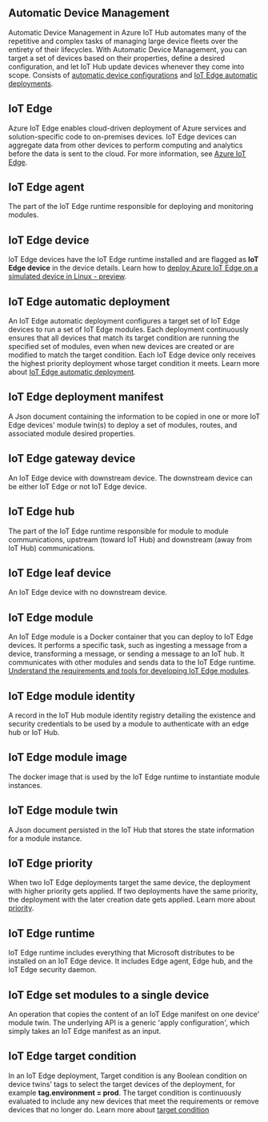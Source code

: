 ## Automatic Device Management
Automatic Device Management in Azure IoT Hub automates many of the repetitive and complex tasks of managing large device fleets over the entirety of their lifecycles. With Automatic Device Management, you can target a set of devices based on their properties, define a desired configuration, and let IoT Hub update devices whenever they come into scope.  Consists of [automatic device configurations](../articles/iot-hub/iot-hub-auto-device-config.md) and [IoT Edge automatic deployments](../articles/iot-edge/how-to-deploy-monitor.md).

## IoT Edge
Azure IoT Edge enables cloud-driven deployment of Azure services and solution-specific code to on-premises devices. IoT Edge devices can aggregate data from other devices to perform computing and analytics before the data is sent to the cloud. For more information, see [Azure IoT Edge](https://docs.microsoft.com/azure/iot-edge/).

## IoT Edge agent
The part of the IoT Edge runtime responsible for deploying and monitoring modules.

## IoT Edge device
IoT Edge devices have the IoT Edge runtime installed and are flagged as **IoT Edge device** in the device details. Learn how to [deploy Azure IoT Edge on a simulated device in Linux - preview](https://docs.microsoft.com/azure/iot-edge/tutorial-simulate-device-linux).

## IoT Edge automatic deployment
An IoT Edge automatic deployment configures a target set of IoT Edge devices to run a set of IoT Edge modules. Each deployment continuously ensures that all devices that match its target condition are running the specified set of modules, even when new devices are created or are modified to match the target condition. Each IoT Edge device only receives the highest priority deployment whose target condition it meets. Learn more about [IoT Edge automatic deployment](https://docs.microsoft.com/azure/iot-edge/module-deployment-monitoring).

## IoT Edge deployment manifest
A Json document containing the information to be copied in one or more IoT Edge devices' module twin(s) to deploy a set of modules, routes, and associated module desired properties.

## IoT Edge gateway device
An IoT Edge device with downstream device. The downstream device can be either IoT Edge or not IoT Edge device.

## IoT Edge hub
The part of the IoT Edge runtime responsible for module to module communications, upstream (toward IoT Hub) and downstream (away from IoT Hub) communications. 

## IoT Edge leaf device
An IoT Edge device with no downstream device. 

## IoT Edge module
An IoT Edge module is a Docker container that you can deploy to IoT Edge devices. It performs a specific task, such as ingesting a message from a device, transforming a message, or sending a message to an IoT hub. It communicates with other modules and sends data to the IoT Edge runtime. [Understand the requirements and tools for developing IoT Edge modules](https://docs.microsoft.com/azure/iot-edge/module-development).

## IoT Edge module identity
A record in the IoT Hub module identity registry detailing the existence and security credentials to be used by a module to authenticate with an edge hub or IoT Hub.

## IoT Edge module image
The docker image that is used by the IoT Edge runtime to instantiate module instances.

## IoT Edge module twin
A Json document persisted in the IoT Hub that stores the state information for a module instance.

## IoT Edge priority
When two IoT Edge deployments target the same device, the deployment with higher priority gets applied. If two deployments have the same priority, the deployment with the later creation date gets applied. Learn more about [priority](https://docs.microsoft.com/azure/iot-edge/module-deployment-monitoring#priority).

## IoT Edge runtime
IoT Edge runtime includes everything that Microsoft distributes to be installed on an IoT Edge device. It includes Edge agent, Edge hub, and the IoT Edge security daemon.

## IoT Edge set modules to a single device
An operation that copies the content of an IoT Edge manifest on one device' module twin. The underlying API is a generic 'apply configuration', which simply takes an IoT Edge manifest as an input.

## IoT Edge target condition
In an IoT Edge deployment, Target condition is any Boolean condition on device twins’ tags to select the target devices of the deployment, for example **tag.environment = prod**. The target condition is continuously evaluated to include any new devices that meet the requirements or remove devices that no longer do. Learn more about [target condition](https://docs.microsoft.com/azure/iot-edge/module-deployment-monitoring#target-condition)